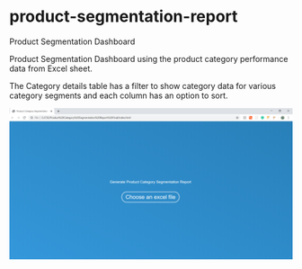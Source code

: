 # product-segmentation-report
Product Segmentation Dashboard

Product Segmentation Dashboard using the product category performance data from Excel sheet.

The Category details table has a filter to show category data for various category segments and each column has an option to sort.

![landing-page](landing-page.png)

